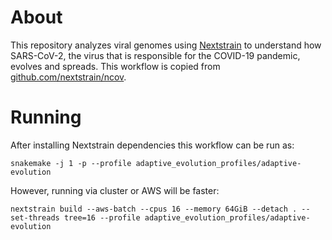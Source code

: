 # About

This repository analyzes viral genomes using [Nextstrain](https://nextstrain.org) to understand how SARS-CoV-2, the virus that is responsible for the COVID-19 pandemic, evolves and spreads. This workflow is copied from [github.com/nextstrain/ncov](https://github.com/nextstrain/ncov).

# Running

After installing Nextstrain dependencies this workflow can be run as:
```
snakemake -j 1 -p --profile adaptive_evolution_profiles/adaptive-evolution
```

However, running via cluster or AWS will be faster:
```
nextstrain build --aws-batch --cpus 16 --memory 64GiB --detach . --set-threads tree=16 --profile adaptive_evolution_profiles/adaptive-evolution
```
